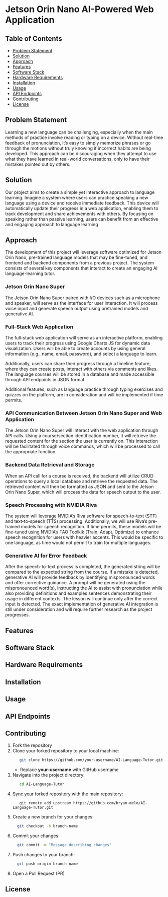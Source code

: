 # Jetson Orin Nano AI-Powered Web Application

## Table of Contents 
- [Problem Statement](#problem-statement)
- [Solution](#solution)
- [Approach](#approach)
- [Features](#features)
- [Software Stack](#software-stack)
- [Hardware Requirements](#hardware-requirements)
- [Installation](#installation)
- [Usage](#usage)
- [API Endpoints](#api-endpoints)
- [Contributing](#contributing)
- [License](#license)

## Problem Statement
Learning a new language can be challenging, especially when the main methods of practice involve reading or typing on a device. Without real-time feedback of pronunciation, it’s easy to simply memorize phrases or go through the motions without truly knowing if incorrect habits are being developed. This approach can be discouraging when they attempt to use what they have learned in real-world conversations, only to have their mistakes pointed out by others.

## Solution
Our project aims to create a simple yet interactive approach to language learning. Imagine a system where users can practice speaking a new language using a device and receive immediate feedback. This device will automatically update their progress in a web application, enabling them to track development and share achievements with others. By focusing on speaking rather than passive learning, users can benefit from an effective and engaging approach to language learning

## Approach
The development of this project will leverage software optimized for Jetson Orin Nano, pre-trained language models that may be fine-tuned, and frontend and backend components from a previous project. The system consists of several key components that interact to create an engaging AI language-learning tutor.

### Jetson Orin Nano Super
The Jetson Orin Nano Super paired with I/O devices such as a microphone and speaker, will serve as the interface for user interaction. It will process voice input and generate speech output using pretrained models and generative AI.

### Full-Stack Web Application
The full-stack web application will serve as an interactive platform, enabling users to track their progress using Google Charts JS for dynamic data visualization. Users will be able to create accounts by using general information (e.g., name, email, password), and select a language to learn.

Additionally, users can share their progress through a timeline feature, where they can create posts, interact with others via comments and likes. The language courses will be stored in a database and made accessible through API endpoints in JSON format.

Additional features, such as language practice through typing exercises and quizzes on the platform, are in consideration and will be implemented if time permits.

### API Communication Between Jetson Orin Nano Super and Web Application
The Jetson Orin Nano Super will interact with the web application through API calls. Using a course/section identification number, it will retrieve the requested content for the section the user is currently on. This interaction will be facilitated through voice commands, which will be processed to call the appropriate function.

### Backend Data Retrieval and Storage
When an API call for a course is received, the backend will utilize CRUD operations to query a local database and retrieve the requested data. The retrieved content will then be formatted as JSON and sent to the Jetson Orin Nano Super, which will process the data for speech output to the user.

### Speech Processing with NVIDIA Riva
The system will leverage NVIDIA’s Riva software for speech-to-text (STT) and text-to-speech (TTS) processing. Additionally, we will use Riva’s pre-trained models for speech recognition. If time permits, these models will be fine-tuned
using NVIDIA’s TAO Toolkik (Train, Adapt, Optimize) to enhance speech recognition for users with heavier accents. This would be specific to one language, as time would not permit to train for multiple languages.

### Generative AI for Error Feedback
After the speech-to-text process is completed, the generated string will be compared to the expected string from the course. If a mistake is detected, generative AI will provide feedback by identifying mispronounced words and offer corrective guidance. A prompt will be generated using the mispronounced word(s), instructing the AI to assist with pronunciation while also providing definitions and examples sentences demonstrating their usage in different contexts. The lesson will continue only after the correct input is detected. The exact implementation of generative AI integration is still under consideration and will require further research as the project progresses.

## Features

## Software Stack

## Hardware Requirements

## Installation

## Usage

## API Endpoints

## Contributing
1. Fork the repository
2. Clone your forked repository to your local machine:
   ```bash
      git clone https://github.com/your-username/AI-Language-Tutor.git
   ```
   - Replace **your-username** with GitHub username
3. Navigate into the project directory:
   ```bash
      cd AI-Language-Tutor
   ```
4. Sync your forked repository with the main repository:
   ```bsh
      git remote add upstream https://github.com/bryan-melo/AI-Language-Tutor.git
   ```
5. Create a new branch for your changes:
   ```bash
     git checkout -b branch-name
   ```
6. Commit your changes:
   ```bash
     git commit -m "Message describing changes"
   ```
7. Push changes to your branch:
   ```bash
     git push origin branch-name 
   ```
8. Open a Pull Request (PR)
   
## License
